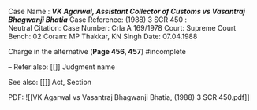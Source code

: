 Case Name : ***VK Agarwal, Assistant Collector of Customs vs Vasantraj Bhagwanji Bhatia***
Case Reference: (1988) 3 SCR 450 :  
Neutral Citation:
Case Number: Crla A 169/1978
Court: Supreme Court
Bench: 02
Coram: MP Thakkar, KN Singh
Date: 07.04.1988

Charge in the alternative (**Page 456, 457**) #incomplete 

–
Refer also:
[[]]
Judgment name

See also:
[[]] 
Act, Section

PDF:
![[VK Agarwal vs Vasantraj Bhagwanji Bhatia, (1988) 3 SCR 450.pdf]]
